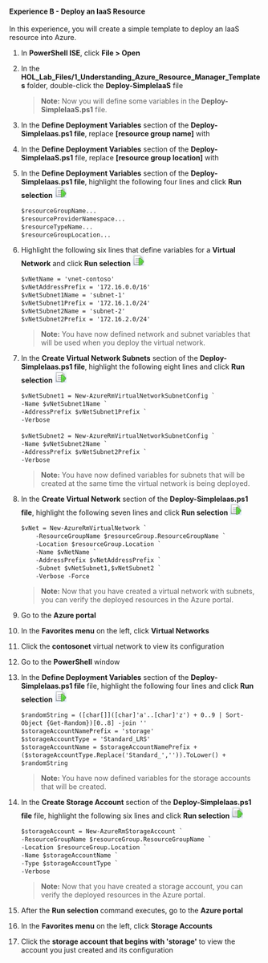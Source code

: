 #### Experience B - Deploy an IaaS Resource

In this experience, you will create a simple template to deploy an IaaS resource into Azure.  

1. In **PowerShell ISE**, click **File > Open**

1. In the **HOL_Lab_Files/1_Understanding_Azure_Resource_Manager_Templates** folder, double-click the **Deploy-SimpleIaaS** file

    > **Note:** Now you will define some variables in the **Deploy-SimpleIaaS.ps1** file.

1. In the **Define Deployment Variables** section of the **Deploy-SimpleIaas.ps1 file**, replace **[resource group name]** with **<inject story-id="story://content-private/content/iai/arm/masteringarmshared"  key="resourceGroupName"/>**

1. In the **Define Deployment Variables** section of the **Deploy-SimpleIaaS.ps1** file, replace **[resource group location]** with **<inject story-id="story://content-private/content/iai/arm/masteringarmshared"  key="resourceGroupLocation"/>**

1. In the **Define Deployment Variables** section of the **Deploy-SimpleIaas.ps1 file**, highlight the following four lines and click **Run selection** ![image](imgs/runselection.png)

    ```
	$resourceGroupName...
	$resourceProviderNamespace...
	$resourceTypeName...
	$resourceGroupLocation...
    ```

1. Highlight the following six lines that define variables for a **Virtual Network** and click **Run selection** ![image](imgs/runselection.png)  

    ```
	$vNetName = 'vnet-contoso'
	$vNetAddressPrefix = '172.16.0.0/16'
	$vNetSubnet1Name = 'subnet-1'
	$vNetSubnet1Prefix = '172.16.1.0/24'
	$vNetSubnet2Name = 'subnet-2'
	$vNetSubnet2Prefix = '172.16.2.0/24'
    ```

    > **Note:** You have now defined network and subnet variables that will be used when you deploy the virtual network.

1. In the **Create Virtual Network Subnets** section of the **Deploy-SimpleIaas.ps1 file**, highlight the following eight lines and click **Run selection** ![image](imgs/runselection.png)  

    ```
	$vNetSubnet1 = New-AzureRmVirtualNetworkSubnetConfig `
    -Name $vNetSubnet1Name `
    -AddressPrefix $vNetSubnet1Prefix `
    -Verbose

	$vNetSubnet2 = New-AzureRmVirtualNetworkSubnetConfig `
    -Name $vNetSubnet2Name `
    -AddressPrefix $vNetSubnet2Prefix `
    -Verbose
    ```

    > **Note:** You have now defined variables for subnets that will be created at the same time the virtual network is being deployed.

1. In the **Create Virtual Network** section of the **Deploy-SimpleIaas.ps1 file**, highlight the following seven lines and click **Run selection** ![image](imgs/runselection.png)

    ```
	$vNet = New-AzureRmVirtualNetwork `
		-ResourceGroupName $resourceGroup.ResourceGroupName `
		-Location $resourceGroup.Location `
		-Name $vNetName `
		-AddressPrefix $vNetAddressPrefix `
		-Subnet $vNetSubnet1,$vNetSubnet2 `
		-Verbose -Force	
    ```

    > **Note:** Now that you have created a virtual network with subnets, you can verify the deployed resources in the Azure portal.

1. Go to the **Azure portal** 

1. In the **Favorites menu** on the left, click **Virtual Networks**

1. Click the **contosonet** virtual network to view its configuration

1. Go to the **PowerShell** window

1. In the **Define Deployment Variables** section of the **Deploy-SimpleIaas.ps1 file** file, highlight the following four lines and click **Run selection** ![image](imgs/runselection.png)  

    ```
	$randomString = ([char[]]([char]'a'..[char]'z') + 0..9 | Sort-Object {Get-Random})[0..8] -join ''
	$storageAccountNamePrefix = 'storage'
	$storageAccountType = 'Standard_LRS'
	$storageAccountName = $storageAccountNamePrefix + ($storageAccountType.Replace('Standard_','')).ToLower() + $randomString
    ```

    > **Note:** You have now defined variables for the storage accounts that will be created.

1. In the **Create Storage Account** section of the **Deploy-SimpleIaas.ps1 file** file, highlight the following six lines and click **Run selection** ![image](imgs/runselection.png)  

    ```
	$storageAccount = New-AzureRmStorageAccount `
    -ResourceGroupName $resourceGroup.ResourceGroupName `
    -Location $resourceGroup.Location `
    -Name $storageAccountName `
    -Type $storageAccountType `
    -Verbose
    ```

    > **Note:** Now that you have created a storage account, you can verify the deployed resources in the Azure portal.

1. After the **Run selection** command executes, go to the **Azure portal** 

1. In the **Favorites menu** on the left, click **Storage Accounts**

1. Click the **storage account that begins with 'storage'** to view the account you just created and its configuration